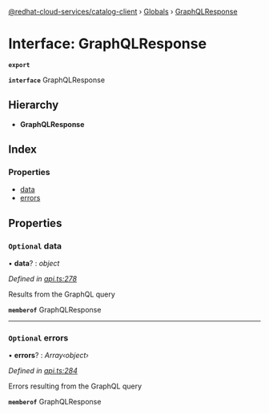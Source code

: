 [@redhat-cloud-services/catalog-client](../README.md) › [Globals](../globals.md) › [GraphQLResponse](graphqlresponse.md)

# Interface: GraphQLResponse

**`export`** 

**`interface`** GraphQLResponse

## Hierarchy

* **GraphQLResponse**

## Index

### Properties

* [data](graphqlresponse.md#optional-data)
* [errors](graphqlresponse.md#optional-errors)

## Properties

### `Optional` data

• **data**? : *object*

*Defined in [api.ts:278](https://github.com/RedHatInsights/javascript-clients.gi/blob/master/packages/catalog/api.ts#L278)*

Results from the GraphQL query

**`memberof`** GraphQLResponse

___

### `Optional` errors

• **errors**? : *Array‹object›*

*Defined in [api.ts:284](https://github.com/RedHatInsights/javascript-clients.gi/blob/master/packages/catalog/api.ts#L284)*

Errors resulting from the GraphQL query

**`memberof`** GraphQLResponse
